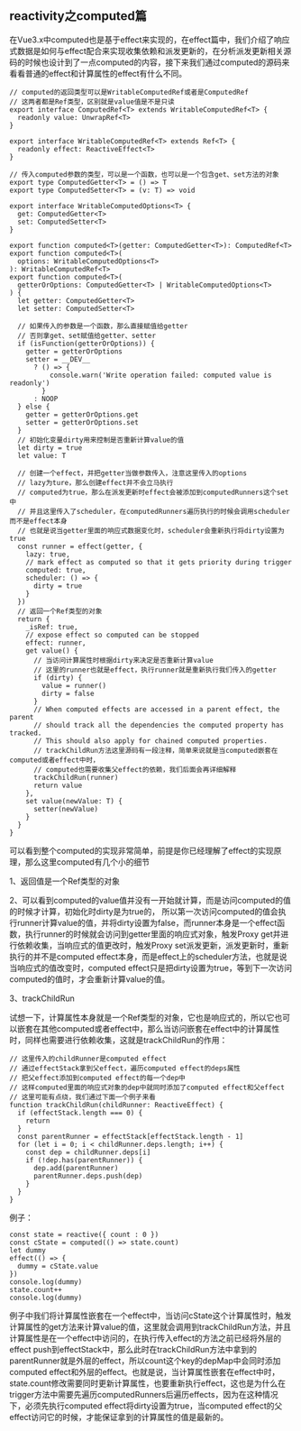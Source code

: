 ## reactivity之computed篇

在Vue3.x中computed也是基于effect来实现的，在effect篇中，我们介绍了响应式数据是如何与effect配合来实现收集依赖和派发更新的，在分析派发更新相关源码的时候也设计到了一点computed的内容，接下来我们通过computed的源码来看看普通的effect和计算属性的effect有什么不同。

    // computed的返回类型可以是WritableComputedRef或者是ComputedRef
    // 这两者都是Ref类型，区别就是value值是不是只读
    export interface ComputedRef<T> extends WritableComputedRef<T> {
      readonly value: UnwrapRef<T>
    }

    export interface WritableComputedRef<T> extends Ref<T> {
      readonly effect: ReactiveEffect<T>
    }

    // 传入computed参数的类型，可以是一个函数，也可以是一个包含get、set方法的对象
    export type ComputedGetter<T> = () => T
    export type ComputedSetter<T> = (v: T) => void

    export interface WritableComputedOptions<T> {
      get: ComputedGetter<T>
      set: ComputedSetter<T>
    }

    export function computed<T>(getter: ComputedGetter<T>): ComputedRef<T>
    export function computed<T>(
      options: WritableComputedOptions<T>
    ): WritableComputedRef<T>
    export function computed<T>(
      getterOrOptions: ComputedGetter<T> | WritableComputedOptions<T>
    ) {
      let getter: ComputedGetter<T>
      let setter: ComputedSetter<T>
      
      // 如果传入的参数是一个函数，那么直接赋值给getter
      // 否则拿get、set赋值给getter、setter
      if (isFunction(getterOrOptions)) {
        getter = getterOrOptions
        setter = __DEV__
          ? () => {
              console.warn('Write operation failed: computed value is readonly')
            }
          : NOOP
      } else {
        getter = getterOrOptions.get
        setter = getterOrOptions.set
      }
      // 初始化变量dirty用来控制是否重新计算value的值
      let dirty = true
      let value: T

      // 创建一个effect，并把getter当做参数传入，注意这里传入的options
      // lazy为ture，那么创建effect并不会立马执行
      // computed为true，那么在派发更新时effect会被添加到computedRunners这个set中
      // 并且这里传入了scheduler，在computedRunners遍历执行的时候会调用scheduler而不是effect本身
      // 也就是说当getter里面的响应式数据变化时，scheduler会重新执行将dirty设置为true
      const runner = effect(getter, {
        lazy: true,
        // mark effect as computed so that it gets priority during trigger
        computed: true,
        scheduler: () => {
          dirty = true
        }
      })
      // 返回一个Ref类型的对象
      return {
        _isRef: true,
        // expose effect so computed can be stopped
        effect: runner,
        get value() {
          // 当访问计算属性时根据dirty来决定是否重新计算value
          // 这里的runner也就是effect，执行runner就是重新执行我们传入的getter
          if (dirty) {
            value = runner()
            dirty = false
          }
          // When computed effects are accessed in a parent effect, the parent
          // should track all the dependencies the computed property has tracked.
          // This should also apply for chained computed properties.
          // trackChildRun方法这里源码有一段注释，简单来说就是当computed嵌套在computed或者effect中时，
          // computed也需要收集父effect的依赖，我们后面会再详细解释
          trackChildRun(runner)
          return value
        },
        set value(newValue: T) {
          setter(newValue)
        }
      }
    }

可以看到整个computed的实现非常简单，前提是你已经理解了effect的实现原理，那么这里computed有几个小的细节

1、返回值是一个Ref类型的对象

2、可以看到computed的value值并没有一开始就计算，而是访问computed的值的时候才计算，初始化时dirty是为true的，
所以第一次访问computed的值会执行runner计算value的值，并将dirty设置为false，而runner本身是一个effect函数，执行runner的时候就会访问到getter里面的响应式对象，触发Proxy get并进行依赖收集，当响应式的值更改时，触发Proxy set派发更新，派发更新时，重新执行的并不是computed effect本身，而是effect上的scheduler方法，也就是说当响应式的值改变时，computed effect只是把dirty设置为true，等到下一次访问computed的值时，才会重新计算value的值。

3、trackChildRun

试想一下，计算属性本身就是一个Ref类型的对象，它也是响应式的，所以它也可以嵌套在其他computed或者effect中，那么当访问嵌套在effect中的计算属性时，同样也需要进行依赖收集，这就是trackChildRun的作用：

    // 这里传入的childRunner是computed effect
    // 通过effectStack拿到父effect，遍历computed effect的deps属性
    // 把父effect添加到computed effect的每一个dep中
    // 这样computed里面的响应式对象的dep中就同时添加了computed effect和父effect
    // 这里可能有点绕，我们通过下面一个例子来看
    function trackChildRun(childRunner: ReactiveEffect) {
      if (effectStack.length === 0) {
        return
      }
      const parentRunner = effectStack[effectStack.length - 1]
      for (let i = 0; i < childRunner.deps.length; i++) {
        const dep = childRunner.deps[i]
        if (!dep.has(parentRunner)) {
          dep.add(parentRunner)
          parentRunner.deps.push(dep)
        }
      }
    }

例子：

    const state = reactive({ count : 0 })
    const cState = computed(() => state.count)
    let dummy
    effect(() => {
      dummy = cState.value
    })
    console.log(dummy)
    state.count++
    console.log(dummy)

例子中我们将计算属性嵌套在一个effect中，当访问cState这个计算属性时，触发计算属性的get方法来计算value的值，这里就会调用到trackChildRun方法，并且计算属性是在一个effect中访问的，在执行传入effect的方法之前已经将外层的effect push到effectStack中，那么此时在trackChildRun方法中拿到的parentRunner就是外层的effect，所以count这个key的depMap中会同时添加computed effect和外层的effect。也就是说，当计算属性嵌套在effect中时，state.count修改需要同时更新计算属性，也要重新执行effect，这也是为什么在trigger方法中需要先遍历computedRunners后遍历effects，因为在这种情况下，必须先执行computed effect将dirty设置为true，当computed effect的父effect访问它的时候，才能保证拿到的计算属性的值是最新的。